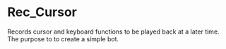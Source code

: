 # Rec_Cursor
Records cursor and keyboard functions to be played back at a later time. The purpose to to create a simple bot.
